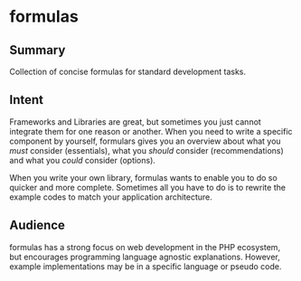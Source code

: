 formulas
========


## Summary
Collection of concise formulas for standard development tasks.

## Intent
Frameworks and Libraries are great, but sometimes you just cannot integrate them for one reason or another. When you need to write a specific component by yourself, formulars gives you an overview about what you *must* consider (essentials), what you *should* consider (recommendations) and what you *could* consider (options). 

When you write your own library, formulas wants to enable you to do so quicker and more complete. Sometimes all you have to do is to rewrite the example codes to match your application architecture.

## Audience
formulas has a strong focus on web development in the PHP ecosystem, but encourages programming language agnostic explanations. However, example implementations may be in a specific language or pseudo code.